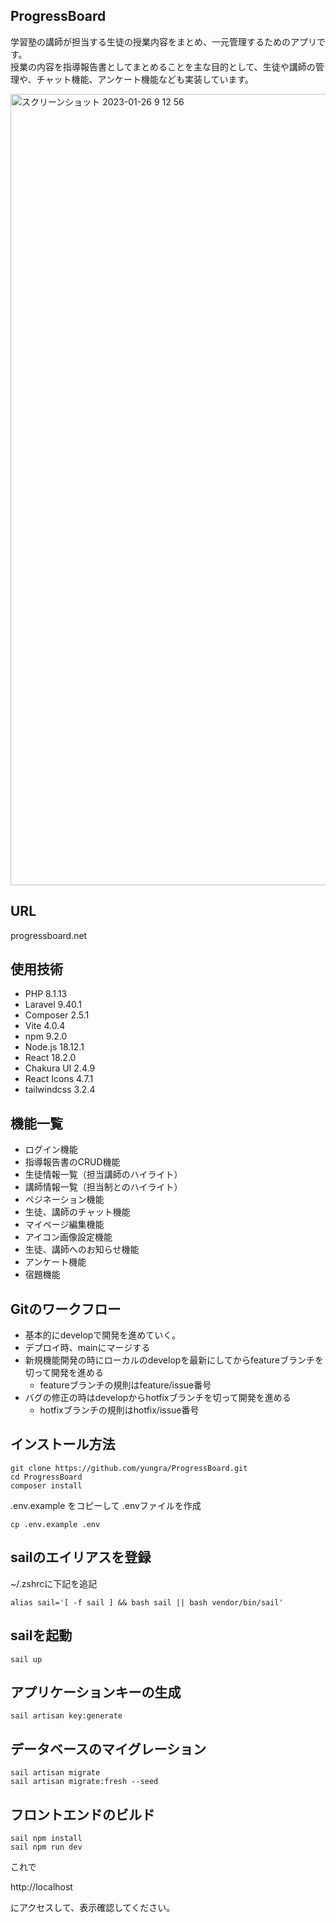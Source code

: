 ## ProgressBoard

学習塾の講師が担当する生徒の授業内容をまとめ、一元管理するためのアプリです。  
授業の内容を指導報告書としてまとめることを主な目的として、生徒や講師の管理や、チャット機能、アンケート機能なども実装しています。  

<img width="1266" alt="スクリーンショット 2023-01-26 9 12 56" src="https://user-images.githubusercontent.com/110993223/214723296-cf910d57-1d9d-4142-af73-2e2ae0b8b7e0.png">


## URL
progressboard.net

## 使用技術
- PHP 8.1.13  
- Laravel 9.40.1  
- Composer 2.5.1  
- Vite 4.0.4  
- npm 9.2.0  
- Node.js 18.12.1  
- React 18.2.0  
- Chakura UI 2.4.9  
- React Icons 4.7.1  
- tailwindcss 3.2.4  

## 機能一覧
- ログイン機能  
- 指導報告書のCRUD機能  
- 生徒情報一覧（担当講師のハイライト）  
- 講師情報一覧（担当制とのハイライト）  
- ペジネーション機能  
- 生徒、講師のチャット機能
- マイページ編集機能  
- アイコン画像設定機能
- 生徒、講師へのお知らせ機能  
- アンケート機能  
- 宿題機能  

## Gitのワークフロー
- 基本的にdevelopで開発を進めていく。
- デプロイ時、mainにマージする
- 新規機能開発の時にローカルのdevelopを最新にしてからfeatureブランチを切って開発を進める
  - featureブランチの規則はfeature/issue番号
- バグの修正の時はdevelopからhotfixブランチを切って開発を進める
  - hotfixブランチの規則はhotfix/issue番号

## インストール方法

```
git clone https://github.com/yungra/ProgressBoard.git
cd ProgressBoard
composer install
```

.env.example をコピーして .envファイルを作成
```
cp .env.example .env
```


## sailのエイリアスを登録

~/.zshrcに下記を追記
```
alias sail='[ -f sail ] && bash sail || bash vendor/bin/sail'
```


## sailを起動
```
sail up
```

## アプリケーションキーの生成
```
sail artisan key:generate
```


## データベースのマイグレーション
```
sail artisan migrate
sail artisan migrate:fresh --seed
```


## フロントエンドのビルド
```
sail npm install
sail npm run dev
```

これで

http://localhost

にアクセスして、表示確認してください。

